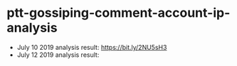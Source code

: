 # ptt-gossiping-comment-account-ip-analysis

* July 10 2019 analysis result: https://bit.ly/2NU5sH3
* July 12 2019 analysis result: 

